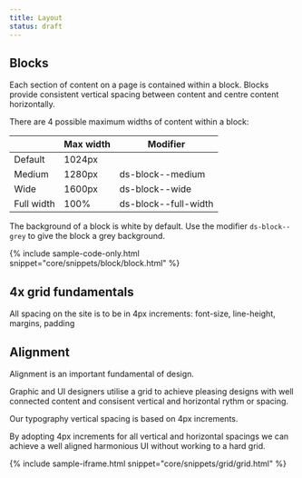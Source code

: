 ```yaml
---
title: Layout
status: draft
---
```


## Blocks

Each section of content on a page is contained within a block. Blocks provide consistent vertical spacing between content and centre content horizontally.

There are 4 possible maximum widths of content within a block:

| | Max width | Modifier |
|---|---|---|
| Default | 1024px | |
| Medium | 1280px | ds-block--medium |
| Wide | 1600px | ds-block--wide |
| Full width | 100% | ds-block--full-width |

The background of a block is white by default. Use the modifier `ds-block--grey` to give the block a grey background. 

{% include sample-code-only.html snippet="core/snippets/block/block.html" %}

## 4x grid fundamentals <a name="4x-grid-fundamentals"></a>

All spacing on the site is to be in 4px increments: font-size, line-height, margins, padding

## Alignment <a name="alignment"></a>

Alignment is an important fundamental of design.

Graphic and UI designers utilise a grid to achieve pleasing designs with well connected content and consisent vertical and horizontal rythm or spacing.

Our typography vertical spacing is based on 4px increments.

By adopting 4px increments for all vertical and horizontal spacings we can achieve a well aligned harmonious UI without working to a hard grid.

{% include sample-iframe.html snippet="core/snippets/grid/grid.html" %}
